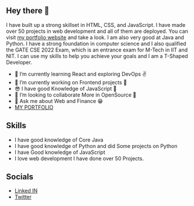 ## Hey there 👋
I have built up a strong skillset in HTML, CSS, and JavaScript. I have made over 50 projects in web development and all of them are deployed. You can visit [my portfolio website](https://portfolio-of-abhishek.netlify.app/) and take a look. I am also very good at Java and Python. I have a strong foundation in computer science and I also qualified the GATE CSE 2022 Exam, which is an entrance exam for M-Tech in IIT and NIT. I can use my skills to help you achieve your goals and I am a T-Shaped Developer.

- 🌱 I’m currently learning React and exploring DevOps ✌️
- 🔭 I’m currently working on Frontend projects 🤯
- 😎 I have good Knowledge of JavaScript 🤩
- 👯 I’m looking to collaborate More in OpenSource 🙂
- 💬 Ask me about Web and Finance 😁
- [MY PORTFOLIO](https://portfolio-of-abhishek.netlify.app/)

## Skills
- I have good knowledge of Core Java
- I have good knowledge of Python and did Some projects on Python
- I have Good knowledge of JavaScript 
- I love web development I have done over 50 Projects.

## Socials
- [Linked IN](https://www.linkedin.com/in/abhishek-singh-fm/)
- [Twitter](https://twitter.com/abhishe64669226)

<!--
**Abhishekfm/Abhishekfm** is a ✨ _special_ ✨ repository because its `README.md` (this file) appears on your GitHub profile.

Here are some ideas to get you started:

- 🔭 I’m currently working on ...
- 🌱 I’m currently learning ...
- 👯 I’m looking to collaborate on ...
- 🤔 I’m looking for help with ...
- 💬 Ask me about ...
- 📫 How to reach me: ...
- 😄 Pronouns: ...
- ⚡ Fun fact: ...
-->
